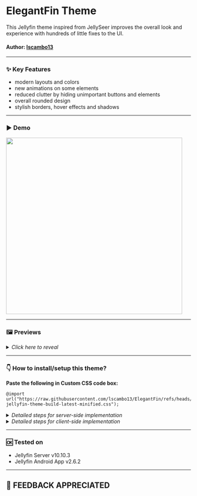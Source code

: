# ElegantFin Theme
This Jellyfin theme inspired from JellySeer improves the overall look and experience with hundreds of little fixes to the UI.


#### **Author:** [lscambo13](https://github.com/lscambo13)

<hr>

### ✨ Key Features  
- modern layouts and colors
- new animations on some elements
- reduced clutter by hiding unimportant buttons and elements
- overall rounded design
- stylish borders, hover effects and shadows

<hr>

### ▶️ Demo
<a href="https://github.com/lscambo13/ElegantFin/raw/f9ca0717161868bbf3dad33f599800275d5baf07/Previews/0.%20Video%20Demo.mp4"><img src="https://github.com/lscambo13/ElegantFin/blob/main/Previews/0.%20Video%20Demo-thumb.png" style="width:480px;height:480px;"></img></a>

<hr>

### 🖼️ Previews

<details>
  <summary><i>Click here to reveal</i></summary>
  
<img src="https://github.com/lscambo13/ElegantFin/blob/main/Previews/1.%20Homepage.png" style="width:480px;height:auto;"></img>
<img src="https://github.com/lscambo13/ElegantFin/blob/main/Previews/2.%20Movies%20Library.png" style="width:480px;height:auto;"></img>
<img src="https://github.com/lscambo13/ElegantFin/blob/main/Previews/3.%20Sidebar.png" style="width:480px;height:auto;"></img>
<img src="https://github.com/lscambo13/ElegantFin/blob/main/Previews/4.%20Movie%20Page.png" style="width:480px;height:auto;"></img>
<img src="https://github.com/lscambo13/ElegantFin/blob/main/Previews/5.%20Extra%20Dialog.png" style="width:480px;height:auto;"></img>
<img src="https://github.com/lscambo13/ElegantFin/blob/main/Previews/6.%20Settings%20Page.png" style="width:480px;height:auto;"></img>
<img src="https://github.com/lscambo13/ElegantFin/blob/main/Previews/7.%20Metadata%20Menu.png" style="width:480px;height:auto;"></img>
<img src="https://github.com/lscambo13/ElegantFin/blob/main/Previews/8.%20Dashboard%20Settings.png" style="width:480px;height:auto;"></img>
<img src="https://github.com/lscambo13/ElegantFin/blob/main/Previews/9.%20Web%20Player.png" style="width:480px;height:auto;"></img>

</details>

<hr>

### 👇 How to install/setup this theme? 

<b>Paste the following in Custom CSS code box:</b>

	@import url("https://raw.githubusercontent.com/lscambo13/ElegantFin/refs/heads/main/Theme/ElegantFin-jellyfin-theme-build-latest-minified.css");

<details>
  <summary><i>Detailed steps for server-side implementation</i></summary>

1. Open Dashboard from Administration tab in Settings.
2. Select General tab from the side bar.
3. Scroll down to find Custom CSS code box under Branding section.
4. Paste the custom css in Custom CSS code box.
5. Click save
</details>

<details>
  <summary><i>Detailed steps for client-side implementation</i></summary>

1. Open Display tab in Settings.
2. Scroll down to find Custom CSS code box.
3. Paste the custom css in Custom CSS code box.
4. Click save.
</details>


<hr>

### 🆗 Tested on 
- Jellyfin Server v10.10.3
- Jellyfin Android App v2.6.2

<hr>


## 🙏 FEEDBACK APPRECIATED
